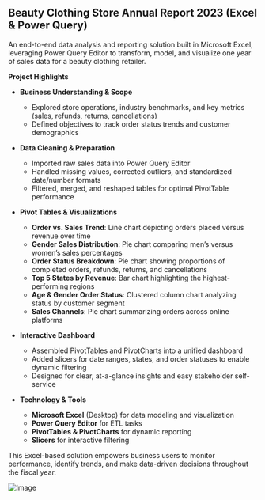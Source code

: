 ## Beauty Clothing Store Annual Report 2023 (Excel & Power Query)

An end-to-end data analysis and reporting solution built in Microsoft Excel, leveraging Power Query Editor to transform, model, and visualize one year of sales data for a beauty clothing retailer.

**Project Highlights**

- **Business Understanding & Scope**  
  - Explored store operations, industry benchmarks, and key metrics (sales, refunds, returns, cancellations)  
  - Defined objectives to track order status trends and customer demographics

- **Data Cleaning & Preparation**  
  - Imported raw sales data into Power Query Editor  
  - Handled missing values, corrected outliers, and standardized date/number formats  
  - Filtered, merged, and reshaped tables for optimal PivotTable performance

- **Pivot Tables & Visualizations**  
  - **Order vs. Sales Trend**: Line chart depicting orders placed versus revenue over time  
  - **Gender Sales Distribution**: Pie chart comparing men’s versus women’s sales percentages  
  - **Order Status Breakdown**: Pie chart showing proportions of completed orders, refunds, returns, and cancellations  
  - **Top 5 States by Revenue**: Bar chart highlighting the highest-performing regions  
  - **Age & Gender Order Status**: Clustered column chart analyzing status by customer segment  
  - **Sales Channels**: Pie chart summarizing orders across online platforms

- **Interactive Dashboard**  
  - Assembled PivotTables and PivotCharts into a unified dashboard  
  - Added slicers for date ranges, states, and order statuses to enable dynamic filtering  
  - Designed for clear, at-a-glance insights and easy stakeholder self-service

- **Technology & Tools**  
  - **Microsoft Excel** (Desktop) for data modeling and visualization  
  - **Power Query Editor** for ETL tasks  
  - **PivotTables & PivotCharts** for dynamic reporting  
  - **Slicers** for interactive filtering

This Excel-based solution empowers business users to monitor performance, identify trends, and make data-driven decisions throughout the fiscal year.  

![Image](https://github.com/user-attachments/assets/61b5b69e-ff76-4f7b-92b0-c51d333038c7)
